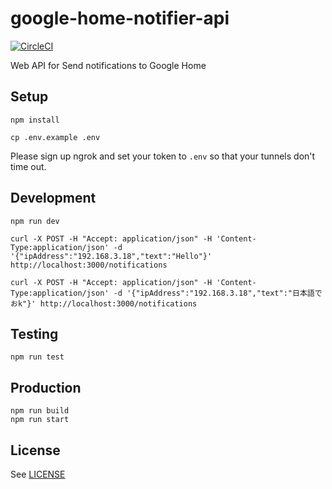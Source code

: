 # google-home-notifier-api

[![CircleCI](https://circleci.com/gh/inouetakuya/google-home-notifier-api.svg?style=svg)](https://circleci.com/gh/inouetakuya/google-home-notifier-api)

Web API for Send notifications to Google Home

## Setup

```shell
npm install
```

```shell
cp .env.example .env
```

Please sign up ngrok and set your token to `.env` so that your tunnels don't time out.

## Development

```shell
npm run dev
```

```shell
curl -X POST -H "Accept: application/json" -H 'Content-Type:application/json' -d '{"ipAddress":"192.168.3.18","text":"Hello"}' http://localhost:3000/notifications
```

```shell
curl -X POST -H "Accept: application/json" -H 'Content-Type:application/json' -d '{"ipAddress":"192.168.3.18","text":"日本語でおk"}' http://localhost:3000/notifications
```

## Testing

```shell
npm run test
```

## Production

```shell
npm run build
npm run start
```

## License

See [LICENSE](./LICENSE)
